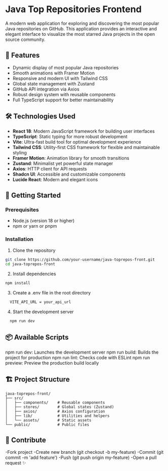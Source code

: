 # Java Top Repositories Frontend

A modern web application for exploring and discovering the most popular Java repositories on GitHub. This application provides an interactive and elegant interface to visualize the most starred Java projects in the open source community.

## 🚀 Features

- Dynamic display of most popular Java repositories
- Smooth animations with Framer Motion
- Responsive and modern UI with Tailwind CSS
- Global state management with Zustand
- GitHub API integration via Axios
- Robust design system with reusable components
- Full TypeScript support for better maintainability

## 🛠️ Technologies Used

- **React 18**: Modern JavaScript framework for building user interfaces
- **TypeScript**: Static typing for more robust development
- **Vite**: Ultra-fast build tool for optimal development experience
- **Tailwind CSS**: Utility-first CSS framework for flexible and maintainable styling
- **Framer Motion**: Animation library for smooth transitions
- **Zustand**: Minimalist yet powerful state manager
- **Axios**: HTTP client for API requests
- **Shadcn UI**: Accessible and customizable components
- **Lucide React**: Modern and elegant icons

## 🚦 Getting Started

### Prerequisites

- Node.js (version 18 or higher)
- npm or yarn or pnpm

### Installation

1. Clone the repository

```bash
git clone https://github.com/your-username/java-toprepos-front.git
cd java-toprepos-front
```

2. Install dependencies

```bash
npm install
```


3. Create a .env file in the root directory

```bash
  VITE_API_URL = your_api_url
```

4. Start the development server

```bash
  npm run dev
```

## 📦 Available Scripts

npm run dev: Launches the development server
npm run build: Builds the project for production
npm run lint: Checks code with ESLint
npm run preview: Preview the production build locally



## 🏗️ Project Structure


```text
java-toprepos-front/
├── src/
│   ├── components/    # Reusable components
│   ├── stores/        # Global states (Zustand)
│   ├── axios/         # Axios configuration
│   ├── lib/           # Utilities and helpers
│   └── assets/        # Static assets
└── public/            # Public files
```



## 🤝 Contribute

-Fork project
-Create new branch (git checkout -b my-feature)
-Commit (git commit -m 'add feature')
-Push (git push origin my-feature)
-Open a pull request ✨



